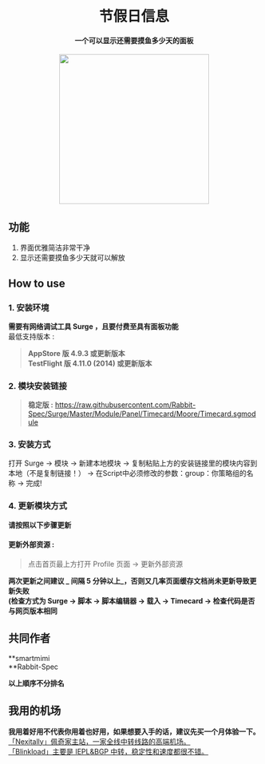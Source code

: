 <h1 align="center">节假日信息</h1>

<h4 align="center">一个可以显示还需要摸鱼多少天的面板 </h4>

<p align="center">
<img src="https://raw.githubusercontent.com/Rabbit-Spec/Surge/Master/Module/Panel/Timecard/img/Timecard.PNG" width="300"></img>
</p>

## 功能
1. 界面优雅简洁非常干净
2. 显示还需要摸鱼多少天就可以解放

## How to use
### 1. 安装环境
**需要有网络调试工具 Surge ，且要付费至具有面板功能**<br>
最低支持版本 :<br>
>**AppStore 版 4.9.3 或更新版本**<br>
>**TestFlight 版 4.11.0 (2014) 或更新版本**

### 2. 模块安装链接
> **稳定版 :** https://raw.githubusercontent.com/Rabbit-Spec/Surge/Master/Module/Panel/Timecard/Moore/Timecard.sgmodule<br>

### 3. 安装方式
打开 Surge -> 模块 -> 新建本地模块 -> 复制粘贴上方的安装链接里的模块内容到本地（不是复制链接！） -> 在Script中必须修改的参数：group：你策略组的名称 -> 完成!

### 4. 更新模块方式
**请按照以下步骤更新**<br>
#### 更新外部资源 : 
>点击首页最上方打开 Profile 页面 -> 更新外部资源 <br>

**两次更新之间建议 _ 间隔 5 分钟以上_，否则又几率页面缓存文档尚未更新导致更新失败<br>
(检查方式为 Surge -> 脚本 -> 脚本编辑器 -> 载入 -> Timecard -> 检查代码是否与网页版本相同**

## 共同作者
**smartmimi<br>
**Rabbit-Spec<br>

__以上順序不分排名__

## 我用的机场
**我用着好用不代表你用着也好用，如果想要入手的话，建议先买一个月体验一下。**<br>
[「Nexitally」佩奇家主站，一家全线中转线路的高端机场。](https://naixii.com/signupbyemail.aspx?MemberCode=0b532ff85dda43e595fb1ae17843ae6d20211110231626) <br>
[「Blinkload」主要是 IEPL&BGP 中转，稳定性和速度都很不错。](https://blinkload.to/aff/CLnL) <br>
